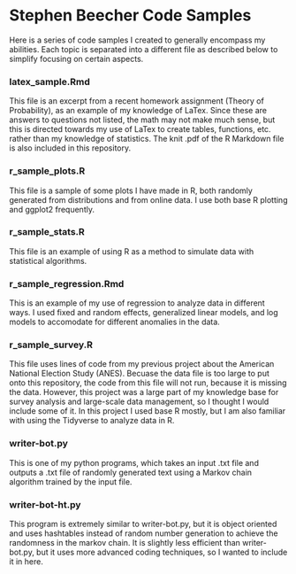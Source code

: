 # Stephen Beecher Code Samples

Here is a series of code samples I created to generally encompass my abilities. Each topic is separated into a different file as described below to simplify focusing on certain aspects.

### latex_sample.Rmd

This file is an excerpt from a recent homework assignment (Theory of Probability), as an example of my knowledge of LaTex. Since these are answers to questions not listed, the math may not make much sense, but this is directed towards my use of LaTex to create tables, functions, etc. rather than my knowledge of statistics. The knit .pdf of the R Markdown file is also included in this repository.

### r_sample_plots.R

This file is a sample of some plots I have made in R, both randomly generated from distributions and from online data. I use both base R plotting and ggplot2 frequently.

### r_sample_stats.R

This file is an example of using R as a method to simulate data with statistical algorithms.

### r_sample_regression.Rmd

This is an example of my use of regression to analyze data in different ways. I used fixed and random effects, generalized linear models, and log models to accomodate for different anomalies in the data.

### r_sample_survey.R

This file uses lines of code from my previous project about the American National Election Study (ANES). Becuase the data file is too large to put onto this repository, the code from this file will not run, because it is missing the data. However, this project was a large part of my knowledge base for survey analysis and large-scale data management, so I thought I would include some of it. In this project I used base R mostly, but I am also familiar with using the Tidyverse to analyze data in R.

### writer-bot.py

This is one of my python programs, which takes an input .txt file and outputs a .txt file of randomly generated text using a Markov chain algorithm trained by the input file.

### writer-bot-ht.py

This program is extremely similar to writer-bot.py, but it is object oriented and uses hashtables instead of random number generation to achieve the randomness in the markov chain. It is slightly less efficient than writer-bot.py, but it uses more advanced coding techniques, so I wanted to include it in here.
